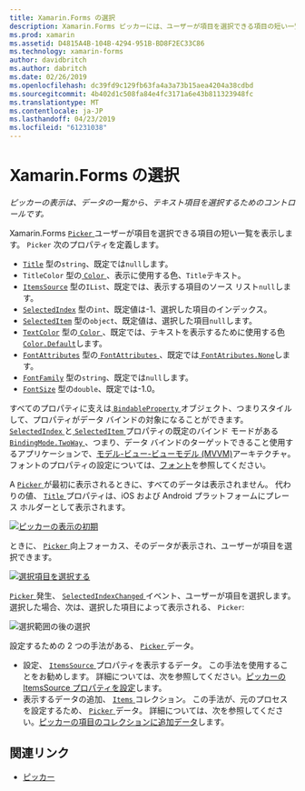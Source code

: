 ```yaml
---
title: Xamarin.Forms の選択
description: Xamarin.Forms ピッカーには、ユーザーが項目を選択できる項目の短い一覧が表示されます。 この記事では、ピッカー クラスを使用して、データの一覧から、テキスト項目を選択する方法について説明します。
ms.prod: xamarin
ms.assetid: D4815A4B-104B-4294-951B-BD8F2EC33C86
ms.technology: xamarin-forms
author: davidbritch
ms.author: dabritch
ms.date: 02/26/2019
ms.openlocfilehash: dc39fd9c129fb63fa4a3a73b15aea4204a38cdbd
ms.sourcegitcommit: 4b402d1c508fa84e4fc3171a6e43b811323948fc
ms.translationtype: MT
ms.contentlocale: ja-JP
ms.lasthandoff: 04/23/2019
ms.locfileid: "61231038"
---
```

# <a name="xamarinforms-picker"></a>Xamarin.Forms の選択

_ピッカーの表示は、データの一覧から、テキスト項目を選択するためのコントロールです。_

Xamarin.Forms [ `Picker` ](xref:Xamarin.Forms.Picker)ユーザーが項目を選択できる項目の短い一覧を表示します。 `Picker` 次のプロパティを定義します。

- [`Title`](xref:Xamarin.Forms.Picker.Title) 型の`string`、既定では`null`します。
- `TitleColor` 型の[ `Color` ](xref:Xamarin.Forms.Color)、表示に使用する色、`Title`テキスト。
- [`ItemsSource`](xref:Xamarin.Forms.Picker.ItemsSource) 型の`IList`、既定では、表示する項目のソース リスト`null`します。
- [`SelectedIndex`](xref:Xamarin.Forms.Picker.SelectedIndex) 型の`int`、既定値は-1、選択した項目のインデックス。
- [`SelectedItem`](xref:Xamarin.Forms.Picker.SelectedItem) 型の`object`、既定値は、選択した項目`null`します。
- [`TextColor`](xref:Xamarin.Forms.Picker.TextColor) 型の[ `Color` ](xref:Xamarin.Forms.Color)、既定では、テキストを表示するために使用する色[ `Color.Default`](xref:Xamarin.Forms.Color.Default)します。
- [`FontAttributes`](xref:Xamarin.Forms.Picker.FontAttributes) 型の[ `FontAttributes` ](xref:Xamarin.Forms.FontAttributes)、既定では[ `FontAtributes.None`](xref:Xamarin.Forms.FontAttributes.None)します。
- [`FontFamily`](xref:Xamarin.Forms.Picker.FontFamily) 型の`string`、既定では`null`します。
- [`FontSize`](xref:Xamarin.Forms.Picker.FontSize) 型の`double`、既定では-1.0。

すべてのプロパティに支えは[ `BindableProperty` ](xref:Xamarin.Forms.BindableProperty)オブジェクト、つまりスタイルして、プロパティがデータ バインドの対象になることができます。 [ `SelectedIndex` ](xref:Xamarin.Forms.Picker.SelectedIndex)と[ `SelectedItem` ](xref:Xamarin.Forms.Picker.SelectedItem)プロパティの既定のバインド モードがある[ `BindingMode.TwoWay` ](xref:Xamarin.Forms.BindingMode.TwoWay)、つまり、データ バインドのターゲットできること使用するアプリケーションで、[モデル-ビュー-ビューモデル (MVVM)](~/xamarin-forms/enterprise-application-patterns/mvvm.md)アーキテクチャ。 フォントのプロパティの設定については、[フォント](~/xamarin-forms/user-interface/text/fonts.md)を参照してください。

A [ `Picker` ](xref:Xamarin.Forms.Picker)が最初に表示されるときに、すべてのデータは表示されません。 代わりの値、 [ `Title` ](xref:Xamarin.Forms.Picker.Title)プロパティは、iOS および Android プラットフォームにプレース ホルダーとして表示されます。

[![](images/picker-initial.png "ピッカーの表示の初期")](images/picker-initial-large.png#lightbox "初期ピッカーの表示")

ときに、 [ `Picker` ](xref:Xamarin.Forms.Picker)向上フォーカス、そのデータが表示され、ユーザーが項目を選択できます。

[![](images/picker-selection.png "選択項目を選択する")](images/picker-selection-large.png#lightbox "ピッカーの項目を選択します。")

[ `Picker` ](xref:Xamarin.Forms.Picker)発生、 [ `SelectedIndexChanged` ](xref:Xamarin.Forms.Picker.SelectedIndexChanged)イベント、ユーザーが項目を選択します。 選択した場合、次は、選択した項目によって表示される、 `Picker`:

![](images/picker-after-selection.png "選択範囲の後の選択")

設定するための 2 つの手法がある、 [ `Picker` ](xref:Xamarin.Forms.Picker)データ。

- 設定、 [ `ItemsSource` ](xref:Xamarin.Forms.Picker.ItemsSource)プロパティを表示するデータ。 この手法を使用することをお勧めします。 詳細については、次を参照してください。[ピッカーの ItemsSource プロパティを設定](populating-itemssource.md)します。
- 表示するデータの追加、 [ `Items` ](xref:Xamarin.Forms.Picker.Items)コレクション。 この手法が、元のプロセスを設定するため、 [ `Picker` ](xref:Xamarin.Forms.Picker)データ。 詳細については、次を参照してください。[ピッカーの項目のコレクションに追加データ](populating-items.md)します。

## <a name="related-links"></a>関連リンク

- [ピッカー](xref:Xamarin.Forms.Picker)
